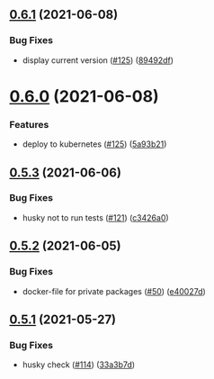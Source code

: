 ## [0.6.1](https://github.com/EddieHubCommunity/api/compare/v0.6.0...v0.6.1) (2021-06-08)


### Bug Fixes

* display current version ([#125](https://github.com/EddieHubCommunity/api/issues/125)) ([89492df](https://github.com/EddieHubCommunity/api/commit/89492dfaf45885546655662f85e6abe18b563099))



# [0.6.0](https://github.com/EddieHubCommunity/api/compare/v0.5.3...v0.6.0) (2021-06-08)


### Features

* deploy to kubernetes ([#125](https://github.com/EddieHubCommunity/api/issues/125)) ([5a93b21](https://github.com/EddieHubCommunity/api/commit/5a93b216bf8da1499302872e7939eefdb00ac73b))



## [0.5.3](https://github.com/EddieHubCommunity/api/compare/v0.5.2...v0.5.3) (2021-06-06)


### Bug Fixes

* husky not to run tests ([#121](https://github.com/EddieHubCommunity/api/issues/121))  ([c3426a0](https://github.com/EddieHubCommunity/api/commit/c3426a03355d0a51b9c99891f252e48417b65612))



## [0.5.2](https://github.com/EddieHubCommunity/api/compare/v0.5.1...v0.5.2) (2021-06-05)


### Bug Fixes

* docker-file for private packages ([#50](https://github.com/EddieHubCommunity/api/issues/50)) ([e40027d](https://github.com/EddieHubCommunity/api/commit/e40027dfde761903be03aaac4fc8605a9cb87eca))



## [0.5.1](https://github.com/EddieHubCommunity/api/compare/v0.5.0...v0.5.1) (2021-05-27)


### Bug Fixes

* husky check ([#114](https://github.com/EddieHubCommunity/api/issues/114))  ([33a3b7d](https://github.com/EddieHubCommunity/api/commit/33a3b7de38aa016fb4a3d18d614e122fc7258ab4))



